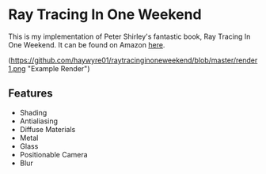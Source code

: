 # Ray Tracing In One Weekend

This is my implementation of Peter Shirley's fantastic book, Ray Tracing In One Weekend. It can be found on Amazon [here](https://www.amazon.com/Ray-Tracing-Weekend-Minibooks-Book-ebook/dp/B01B5AODD8).

(https://github.com/haywyre01/raytracinginoneweekend/blob/master/render1.png "Example Render")


## Features

- Shading
- Antialiasing
- Diffuse Materials
- Metal
- Glass
- Positionable Camera
- Blur
